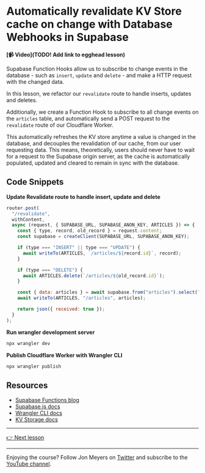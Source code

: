 # Automatically revalidate KV Store cache on change with Database Webhooks in Supabase

**[📹 Video](TODO! Add link to egghead lesson)**

Supabase Function Hooks allow us to subscribe to change events in the database - such as `insert`, `update` and `delete` - and make a HTTP request with the changed data.

In this lesson, we refactor our `revalidate` route to handle inserts, updates and deletes.

Additionally, we create a Function Hook to subscribe to all change events on the `articles` table, and automatically send a POST request to the `revalidate` route of our Cloudflare Worker.

This automatically refreshes the KV store anytime a value is changed in the database, and decouples the revalidation of our cache, from our user requesting data. This means, theoretically, users should never have to wait for a request to the Supabase origin server, as the cache is automatically populated, updated and cleared to remain in sync with the database.

## Code Snippets

**Update Revalidate route to handle insert, update and delete**

```javascript
router.post(
  "/revalidate",
  withContent,
  async (request, { SUPABASE_URL, SUPABASE_ANON_KEY, ARTICLES }) => {
    const { type, record, old_record } = request.content;
    const supabase = createClient(SUPABASE_URL, SUPABASE_ANON_KEY);

    if (type === "INSERT" || type === "UPDATE") {
      await writeTo(ARTICLES, `/articles/${record.id}`, record);
    }

    if (type === "DELETE") {
      await ARTICLES.delete(`/articles/${old_record.id}`);
    }

    const { data: articles } = await supabase.from("articles").select("*");
    await writeTo(ARTICLES, "/articles", articles);

    return json({ received: true });
  }
);
```

**Run wrangler development server**

```bash
npx wrangler dev
```

**Publish Cloudflare Worker with Wrangler CLI**

```bash
npx wrangler publish
```

## Resources

- [Supabase Functions blog](https://supabase.com/blog/2021/07/30/supabase-functions-updates#function-hooks-alpha)
- [Supabase.js docs](https://github.com/supabase/supabase-js)
- [Wrangler CLI docs](https://developers.cloudflare.com/workers/wrangler/commands/)
- [KV Storage docs](https://developers.cloudflare.com/workers/runtime-apis/kv/)

---

[👉 Next lesson](/11-use-waitUntil-to-perform-work-after-cloudflare-worker-returns-response)

---

Enjoying the course? Follow Jon Meyers on [Twitter](https://twitter.com/jonmeyers_io) and subscribe to the [YouTube channel](https://www.youtube.com/c/jonmeyers).
